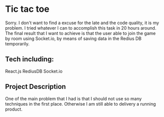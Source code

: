# Tic tac toe
Sorry. I don't want to find a excuse for the late and the code quality, it is my problem. I tried whatever I can to accomplish this task in 20 hours around. The final result that I want to achieve is that the user able to join the game by room using Socket.io, by means of saving data in the Redius DB temporarily.

## Tech including:
React.js
RediusDB
Socket.io

## Project Description 
One of the main problem that I had is that I should not use so many techniques in the first place. Otherwise I am still able to delivery a running product.
